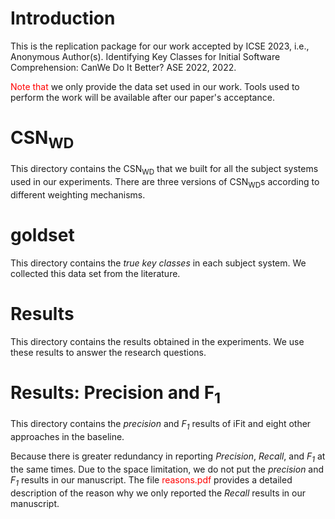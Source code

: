 # Introduction
This is the replication package for our work accepted by ICSE 2023, i.e., Anonymous Author(s). Identifying Key Classes for Initial Software Comprehension:
CanWe Do It Better? ASE 2022, 2022.

<font color="#FF0000">Note that</font> we only provide the data set used in our work. Tools used to perform the work will be available after our paper's acceptance.

# CSN<sub>WD</sub>
This directory contains the CSN<sub>WD</sub> that we built for all the subject systems used in our experiments. There are three versions of CSN<sub>WD</sub>s according to different weighting mechanisms.

# goldset
This directory contains the <i>true key classes</i> in each subject system. We collected this data set from the literature.

# Results
This directory contains the results obtained in the experiments. We use these results to answer the research questions.

# Results: Precision and F<sub>1</sub>
This directory contains the <i>precision</i> and <i>F<sub>1</sub></i> results of iFit and eight other approaches in the baseline. 

Because there is greater redundancy in reporting <i>Precision</i>, <i>Recall</i>, and <i>F<sub>1</sub></i> at the same times. Due to the space limitation, we do not put the <i>precision</i> and <i>F<sub>1</sub></i> results in our manuscript. The file <font color="#FF0000">reasons.pdf</font> provides a detailed description of the reason why we only reported the <i>Recall</i> results in our manuscript.





